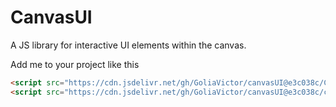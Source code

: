 # CanvasUI
A JS library for interactive UI elements within the canvas.

Add me to your project like this
```html
<script src="https://cdn.jsdelivr.net/gh/GoliaVictor/canvasUI@e3c038c/Color.js"></script>
<script src="https://cdn.jsdelivr.net/gh/GoliaVictor/canvasUI@e3c038c/canvasUI.js"></script>
```

